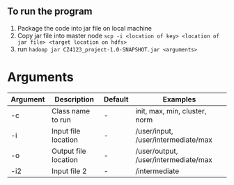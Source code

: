 ## To run the program

1. Package the code into jar file on local machine
2. Copy jar file into master node `scp -i <location of key> <location of jar file> <target location on hdfs>`
3. run `hadoop jar CZ4123_project-1.0-SNAPSHOT.jar <arguments>`

# Arguments
| Argument | Description          | Default | Examples                             |
|----------|----------------------|---------|--------------------------------------|
| -c       | Class name to run    | -       | init, max, min, cluster, norm        |
| -i       | Input file location  | -       | /user/input, /user/intermediate/max  |
| -o       | Output file location | -       | /user/output, /user/intermediate/max |
| -i2      | Input file 2         | -       | /intermediate                        |

